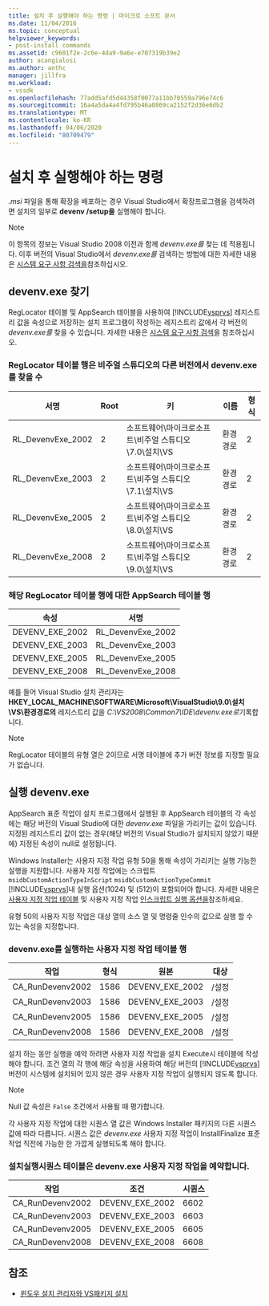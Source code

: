 ```yaml
---
title: 설치 후 실행해야 하는 명령 | 마이크로 소프트 문서
ms.date: 11/04/2016
ms.topic: conceptual
helpviewer_keywords:
- post-install commands
ms.assetid: c9601f2e-2c6e-4da9-9a6e-e707319b39e2
author: acangialosi
ms.author: anthc
manager: jillfra
ms.workload:
- vssdk
ms.openlocfilehash: 77add5afd5d44358f0077a11bb70559a796e74c6
ms.sourcegitcommit: 16a4a5da4a4fd795b46a0869ca2152f2d36e6db2
ms.translationtype: MT
ms.contentlocale: ko-KR
ms.lasthandoff: 04/06/2020
ms.locfileid: "80709479"
---
```

# <a name="commands-that-must-be-run-after-installation"></a>설치 후 실행해야 하는 명령
*.msi* 파일을 통해 확장을 배포하는 경우 Visual Studio에서 확장프로그램을 검색하려면 설치의 일부로 **devenv /setup을** 실행해야 합니다.

> [!NOTE]
> 이 항목의 정보는 Visual Studio 2008 이전과 함께 *devenv.exe를* 찾는 데 적용됩니다. 이후 버전의 Visual Studio에서 *devenv.exe를* 검색하는 방법에 대한 자세한 내용은 [시스템 요구 사항 검색을](../../extensibility/internals/detecting-system-requirements.md)참조하십시오.

## <a name="find-devenvexe"></a>devenv.exe 찾기
 RegLocator 테이블 및 AppSearch 테이블을 사용하여 [!INCLUDE[vsprvs](../../code-quality/includes/vsprvs_md.md)] 레지스트리 값을 속성으로 저장하는 설치 프로그램이 작성하는 레지스트리 값에서 각 버전의 *devenv.exe를* 찾을 수 있습니다. 자세한 내용은 [시스템 요구 사항 검색](../../extensibility/internals/detecting-system-requirements.md)을 참조하십시오.

### <a name="reglocator-table-rows-to-locate-devenvexe-from-different-versions-of-visual-studio"></a>RegLocator 테이블 행은 비주얼 스튜디오의 다른 버전에서 devenv.exe를 찾을 수

|서명|Root|키|이름|형식|
|-----------------|----------|---------|----------|----------|
|RL_DevenvExe_2002|2|소프트웨어\마이크로소프트\비주얼 스튜디오\7.0\설치\VS|환경 경로|2|
|RL_DevenvExe_2003|2|소프트웨어\마이크로소프트\비주얼 스튜디오\7.1\설치\VS|환경 경로|2|
|RL_DevenvExe_2005|2|소프트웨어\마이크로소프트\비주얼 스튜디오\8.0\설치\VS|환경 경로|2|
|RL_DevenvExe_2008|2|소프트웨어\마이크로소프트\비주얼 스튜디오\9.0\설치\VS|환경 경로|2|

### <a name="appsearch-table-rows-for-corresponding-reglocator-table-rows"></a>해당 RegLocator 테이블 행에 대한 AppSearch 테이블 행

|속성|서명|
|--------------|-----------------|
|DEVENV_EXE_2002|RL_DevenvExe_2002|
|DEVENV_EXE_2003|RL_DevenvExe_2003|
|DEVENV_EXE_2005|RL_DevenvExe_2005|
|DEVENV_EXE_2008|RL_DevenvExe_2008|

 예를 들어 Visual Studio 설치 관리자는 **HKEY_LOCAL_MACHINE\SOFTWARE\Microsoft\VisualStudio\9.0\설치\VS\환경경로의** 레지스트리 값을 *C:\VS2008\Common7\IDE\devenv.exe로*기록합니다.

> [!NOTE]
> RegLocator 테이블의 유형 열은 2이므로 서명 테이블에 추가 버전 정보를 지정할 필요가 없습니다.

## <a name="run-devenvexe"></a>실행 devenv.exe
 AppSearch 표준 작업이 설치 프로그램에서 실행된 후 AppSearch 테이블의 각 속성에는 해당 버전의 Visual Studio에 대한 *devenv.exe* 파일을 가리키는 값이 있습니다. 지정된 레지스트리 값이 없는 경우(해당 버전의 Visual Studio가 설치되지 않았기 때문에) 지정된 속성이 null로 설정됩니다.

 Windows Installer는 사용자 지정 작업 유형 50을 통해 속성이 가리키는 실행 가능한 실행을 지원합니다. 사용자 지정 작업에는 스크립트 `msidbCustomActionTypeInScript` `msidbCustomActionTypeCommit` [!INCLUDE[vsprvs](../../code-quality/includes/vsprvs_md.md)]내 실행 옵션(1024) 및 (512)이 포함되어야 합니다. 자세한 내용은 [사용자 지정 작업 테이블](/windows/desktop/msi/customaction-table) 및 사용자 지정 작업 [인스크립트 실행 옵션을](/windows/desktop/msi/custom-action-in-script-execution-options)참조하세요.

 유형 50의 사용자 지정 작업은 대상 열의 소스 열 및 명령줄 인수의 값으로 실행 할 수 있는 속성을 지정합니다.

### <a name="customaction-table-rows-to-run-devenvexe"></a>devenv.exe를 실행하는 사용자 지정 작업 테이블 행

|작업|형식|원본|대상|
|------------|----------|------------|------------|
|CA_RunDevenv2002|1586|DEVENV_EXE_2002|/설정|
|CA_RunDevenv2003|1586|DEVENV_EXE_2003|/설정|
|CA_RunDevenv2005|1586|DEVENV_EXE_2005|/설정|
|CA_RunDevenv2008|1586|DEVENV_EXE_2008|/설정|

 설치 하는 동안 실행을 예약 하려면 사용자 지정 작업을 설치 Execute시 테이블에 작성 해야 합니다. 조건 열의 각 행에 해당 속성을 사용하여 해당 버전의 [!INCLUDE[vsprvs](../../code-quality/includes/vsprvs_md.md)] 버전이 시스템에 설치되어 있지 않은 경우 사용자 지정 작업이 실행되지 않도록 합니다.

> [!NOTE]
> Null 값 속성은 `False` 조건에서 사용될 때 평가합니다.

 각 사용자 지정 작업에 대한 시퀀스 열 값은 Windows Installer 패키지의 다른 시퀀스 값에 따라 다릅니다. 시퀀스 값은 *devenv.exe* 사용자 지정 작업이 InstallFinalize 표준 작업 직전에 가능한 한 가깝게 실행되도록 해야 합니다.

### <a name="installexecutesequence-table-to-schedule-the-devenvexe-custom-actions"></a>설치실행시퀀스 테이블은 devenv.exe 사용자 지정 작업을 예약합니다.

|작업|조건|시퀀스|
|------------|---------------|--------------|
|CA_RunDevenv2002|DEVENV_EXE_2002|6602|
|CA_RunDevenv2003|DEVENV_EXE_2003|6603|
|CA_RunDevenv2005|DEVENV_EXE_2005|6605|
|CA_RunDevenv2008|DEVENV_EXE_2008|6608|

## <a name="see-also"></a>참조
- [윈도우 설치 관리자와 VS패키지 설치](../../extensibility/internals/installing-vspackages-with-windows-installer.md)
